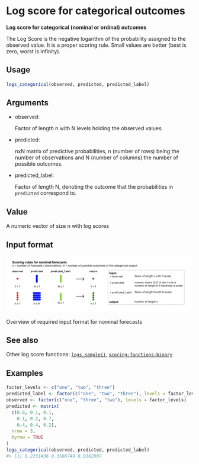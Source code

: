 # Log score for categorical outcomes

**Log score for categorical (nominal or ordinal) outcomes**

The Log Score is the negative logarithm of the probability assigned to
the observed value. It is a proper scoring rule. Small values are better
(best is zero, worst is infinity).

## Usage

``` r
logs_categorical(observed, predicted, predicted_label)
```

## Arguments

- observed:

  Factor of length n with N levels holding the observed values.

- predicted:

  nxN matrix of predictive probabilities, n (number of rows) being the
  number of observations and N (number of columns) the number of
  possible outcomes.

- predicted_label:

  Factor of length N, denoting the outcome that the probabilities in
  `predicted` correspond to.

## Value

A numeric vector of size n with log scores

## Input format

![](figures/metrics-nominal.png)

Overview of required input format for nominal forecasts

## See also

Other log score functions:
[`logs_sample()`](https://epiforecasts.io/scoringutils/dev/reference/logs_sample.md),
[`scoring-functions-binary`](https://epiforecasts.io/scoringutils/dev/reference/scoring-functions-binary.md)

## Examples

``` r
factor_levels <- c("one", "two", "three")
predicted_label <- factor(c("one", "two", "three"), levels = factor_levels)
observed <- factor(c("one", "three", "two"), levels = factor_levels)
predicted <- matrix(
  c(0.8, 0.1, 0.1,
    0.1, 0.2, 0.7,
    0.4, 0.4, 0.2),
  nrow = 3,
  byrow = TRUE
)
logs_categorical(observed, predicted, predicted_label)
#> [1] 0.2231436 0.3566749 0.9162907
```
